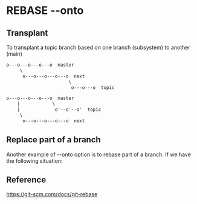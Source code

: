 # REBASE --onto

## Transplant

To transplant a topic branch based on one branch (subsystem) to another (main)

```fs
o---o---o---o---o  master
     \
      o---o---o---o---o  next
                       \
                        o---o---o  topic
```

```fs
o---o---o---o---o  master
    |            \
    |             o'--o'--o'  topic
     \
      o---o---o---o---o  next
```

## Replace part of a branch

Another example of --onto option is to rebase part of a branch. If we have the following situation:


## Reference

https://git-scm.com/docs/git-rebase

